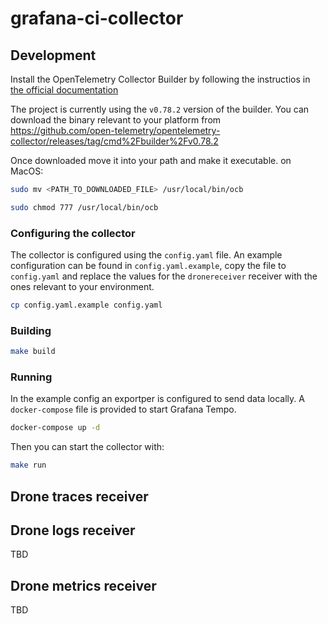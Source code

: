 # grafana-ci-collector

## Development

Install the OpenTelemetry Collector Builder by following the instructios in [the official documentation](https://opentelemetry.io/docs/collector/custom-collector/#step-1---install-the-builder)

The project is currently using the `v0.78.2` version of the builder. You can download the binary relevant to your platform from https://github.com/open-telemetry/opentelemetry-collector/releases/tag/cmd%2Fbuilder%2Fv0.78.2

Once downloaded move it into your path and make it executable. on MacOS:

```bash
sudo mv <PATH_TO_DOWNLOADED_FILE> /usr/local/bin/ocb

sudo chmod 777 /usr/local/bin/ocb
```

### Configuring the collector

The collector is configured using the `config.yaml` file.
An example configuration can be found in `config.yaml.example`, copy the file to `config.yaml` and replace the values for the `dronereceiver` receiver with the ones relevant to your environment.

```bash
cp config.yaml.example config.yaml
```

### Building

```bash
make build
```

### Running

In the example config an exportper is configured to send data locally. A `docker-compose` file is provided to start Grafana Tempo.

```bash
docker-compose up -d
```

Then you can start the collector with:

```bash
make run
```

## Drone traces receiver

## Drone logs receiver

TBD

## Drone metrics receiver

TBD
